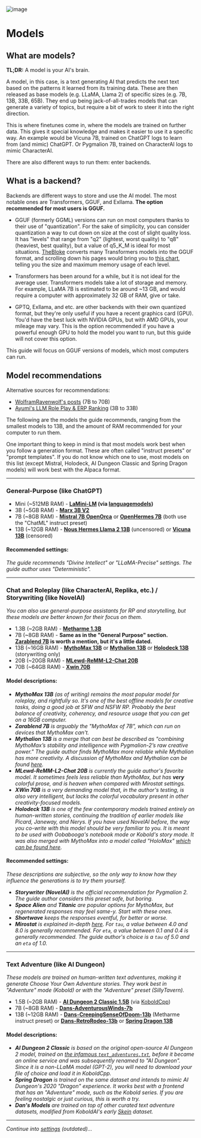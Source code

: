 ![image](https://user-images.githubusercontent.com/55674863/230696024-98ce9e16-f558-4402-ac43-0e7f960c118c.png)

# Models
## What are models?

**TL;DR:** A model is your AI's brain.

A model, in this case, is a text generating AI that predicts the next text based on the patterns it learned from its training data. These are then released as base models (e.g. LLaMA, Llama 2) of specific sizes (e.g. 7B, 13B, 33B, 65B). They end up being jack-of-all-trades models that can generate a variety of topics, but require a bit of work to steer it into the right direction.

This is where finetunes come in, where the models are trained on further data. This gives it special knowledge and makes it easier to use it a specific way. An example would be Vicuna 7B, trained on ChatGPT logs to learn from (and mimic) ChatGPT. Or Pygmalion 7B, trained on CharacterAI logs to mimic CharacterAI.

There are also different ways to run them: enter backends.

## What is a backend?

Backends are different ways to store and use the AI model. The most notable ones are Transformers, GGUF, and Exllama. **The option recommended for most users is GGUF.**

- GGUF (formerly GGML) versions can run on most computers thanks to their use of "quantization". For the sake of simplicity, you can consider quantization a way to cut down on size at the cost of slight quality loss. It has "levels" that range from "q2" (lightest, worst quality) to "q8" (heaviest, best quality), but a value of q5_K_M is ideal for most situations. [TheBloke](https://huggingface.co/TheBloke) converts many Transformers models into the GGUF format, and scrolling down his pages would bring you to [this chart](https://huggingface.co/TheBloke/Llama-2-7B-GGUF#provided-files), telling you the size and maximum memory usage of each level.

- Transformers has been around for a while, but it is not ideal for the average user. Transformers models take a lot of storage and memory. For example, LLaMA 7B is estimated to be around ~13 GB, and would require a computer with approximately 32 GB of RAM, give or take.

- GPTQ, Exllama, and etc. are other backends with their own quantized format, but they're only useful if you have a recent graphics card (GPU). You'd have the best luck with NVIDIA GPUs, but with AMD GPUs, your mileage may vary. This is the option recommended if you have a powerful enough GPU to hold the model you want to run, but this guide will not cover this option.

This guide will focus on GGUF versions of models, which most computers can run.

## Model recommendations

Alternative sources for recommendations:
- [WolframRavenwolf's posts](https://old.reddit.com/r/LocalLLaMA/comments/178nf6i/mistral_llm_comparisontest_instruct_openorca/) (7B to 70B)
- [Ayumi's LLM Role Play & ERP Ranking](https://rentry.co/ayumi_erp_rating) (3B to 33B)

The following are the models the guide recommends, ranging from the smallest models to 13B, and the amount of RAM recommended for your computer to run them.

One important thing to keep in mind is that most models work best when you follow a generation format. These are often called "instruct presets" or "prompt templates". If you do not know which one to use, most models on this list (except Mistral, Holodeck, AI Dungeon Classic and Spring Dragon models) will work best with the Alpaca format.

* * *

### General-Purpose (like ChatGPT)
- Mini (~512MB RAM) - **[LaMini-LM](https://github.com/mbzuai-nlp/LaMini-LM#models) (via [languagemodels](https://github.com/jncraton/languagemodels))**
- 3B (~5GB RAM) - **[Marx 3B V2](https://huggingface.co/NikolayKozloff/Marx-3B-V2-GGUF#provided-files)**
- 7B (~8GB RAM) - **[Mistral 7B OpenOrca](https://huggingface.co/TheBloke/Mistral-7B-OpenOrca-GGUF)** or **[OpenHermes 7B](https://huggingface.co/TheBloke/OpenHermes-2-Mistral-7B-GGUF)** (both use the "ChatML" instruct preset)
- 13B (~12GB RAM) - **[Nous Hermes Llama 2 13B](https://huggingface.co/TheBloke/Nous-Hermes-Llama2-GGUF#provided-files)** (uncensored) or **[Vicuna 13B](https://huggingface.co/TheBloke/vicuna-13B-v1.5-GGUF)** (censored)

#### Recommended settings:
*The guide recommends "Divine Intellect" or "LLaMA-Precise" settings. The guide author uses "Deterministic".*

* * *

### Chat and Roleplay (like CharacterAI, Replika, etc.) / Storywriting (like NovelAI)
*You can also use general-purpose assistants for RP and storytelling, but these models are better known for their focus on them.*
- 1.3B (~2GB RAM) - **[Metharme 1.3B](https://huggingface.co/Crataco/Metharme-1.3B-GGML)**
- 7B (~8GB RAM) - **Same as in the "General Purpose" section. [Zarablend 7B](https://huggingface.co/TheBloke/Zarablend-L2-7B-GGUF) is worth a mention, but it's a little dated.**
- 13B (~16GB RAM) - **[MythoMax 13B](https://huggingface.co/TheBloke/MythoMax-L2-13B-GGUF)** or **[Mythalion 13B](https://huggingface.co/TheBloke/Mythalion-13B-GGUF)** or **[Holodeck 13B](https://huggingface.co/shadowsword/LLAMA2-13B-Holodeck-1-GGML_K)** (storywriting only)
- 20B (~20GB RAM) - **[MLewd-ReMM-L2-Chat 20B](https://huggingface.co/TheBloke/MLewd-ReMM-L2-Chat-20B-GGUF)**
- 70B (~64GB RAM) - **[Xwin 70B](TheBloke/Xwin-LM-70B-V0.1-GGUF)**

#### Model descriptions:
- ***MythoMax 13B** (as of writing) remains the most popular model for roleplay, and rightfully so. It's one of the best offline models for creative tasks, doing a good job at SFW and NSFW RP. Probably the best balance of creativity, coherency, and resource usage that you can get on a 16GB computer.*
- ***Zarablend 7B** is arguably the "MythoMax of 7B", which can run on devices that MythoMax can't.*
- ***Mythalion 13B** is a merge that can best be described as "combining MythoMax’s stability and intelligence with Pygmalion-2’s raw creative power." The guide author finds MythoMax more reliable while Mythalion has more creativity. A discussion of MythoMax and Mythalion can be found [here](https://old.reddit.com/r/SillyTavernAI/comments/16mz6tw/mythomax_and_its_popular_merge/).*
- ***MLewd-ReMM-L2-Chat 20B** is currently the guide author's favorite model. It sometimes feels less reliable than MythoMax, but has **very** colorful prose, and is heaven when compared with Mirostat settings.*
- ***XWin 70B** is a very demanding model that, in the author's testing, is also very intelligent, but lacks the colorful vocabulary present in other creativity-focused models.*
- ***Holodeck 13B** is one of the few contemporary models trained entirely on human-written stories, continuing the tradition of earlier models like Picard, Janeway, and Nerys. If you have used NovelAI before, the way you co-write with this model should be very familiar to you. It is meant to be used with Oobabooga's notebook mode or Kobold's story mode. It was also merged with MythoMax into a model called "HoloMax" [which can be found here](https://huggingface.co/KoboldAI/LLaMA2-13B-Holomax-GGUF).*

#### Recommended settings:
*These descriptions are subjective, so the only way to know how they influence the generations is to try them yourself.*
- ***Storywriter (NovelAI)** is the official recommendation for Pygmalion 2. The guide author considers this preset safe, but boring.*
- ***Space Alien** and **Titanic** are popular options for MythoMax, but regenerated responses may feel same-y. Start with these ones.*
- ***Shortwave** keeps the responses eventful, for better or worse.*
- ***Mirostat** is explained in-depth [here](https://github.com/ggerganov/llama.cpp/blob/master/examples/main/README.md#mirostat-sampling). For `tau`, a value between 4.0 and 8.0 is generally recommended. For `eta`, a value between 0.1 and 0.4 is generally recommended. The guide author's choice is a `tau` of 5.0 and an `eta` of 1.0.*

* * *

### Text Adventure (like AI Dungeon)
*These models are trained on human-written text adventures, making it generate Choose Your Own Adventure stories. They work best in "Adventure" mode (Kobold) or with the "Adventure" preset (SillyTavern).*
- 1.5B (~2GB RAM) - **[AI Dungeon 2 Classic 1.5B](https://huggingface.co/Crataco/AI-Dungeon-2-Classic-GGML)** (via [KoboldCpp](https://github.com/LostRuins/koboldcpp))
- 7B (~8GB RAM) - **[Dans-AdventurousWinds-7b](https://huggingface.co/TheBloke/Dans-AdventurousWinds-7B-GGUF)**
- 13B (~12GB RAM) - **[Dans-CreepingSenseOfDoom-13b](https://huggingface.co/PocketDoc/Dans-CreepingSenseOfDoom-13b-gguf)** (Metharme instruct preset) or **[Dans-RetroRodeo-13b](https://huggingface.co/PocketDoc/Dans-RetroRodeo-13b-gguf)** or **[Spring Dragon 13B](https://huggingface.co/TheBloke/Spring-Dragon-GGUF)**

#### Model descriptions:
- ***AI Dungeon 2 Classic** is based on the original open-source AI Dungeon 2 model, trained on [the infamous `text_adventures.txt`](https://gitgud.io/AuroraPurgatio/aurorapurgatio), before it became an online service and was subsequently renamed to "AI Dungeon". Since it is a non-LLaMA model (GPT-2), you will need to download your file of choice and load it in KoboldCpp.*
- ***Spring Dragon** is trained on the same dataset and intends to mimic AI Dungeon's 2020 "Dragon" experience. It works best with a frontend that has an "Adventure" mode, such as the Kobold series. If you are feeling nostalgic or just curious, this is worth a try.*
- ***Dan's Models** are trained on top of other curated text adventure datasets, modified from KoboldAI's early [Skein](https://huggingface.co/KoboldAI/GPT-J-6B-Skein) dataset.*

* * *

*Continue into [settings](settings.md) (outdated)...*
